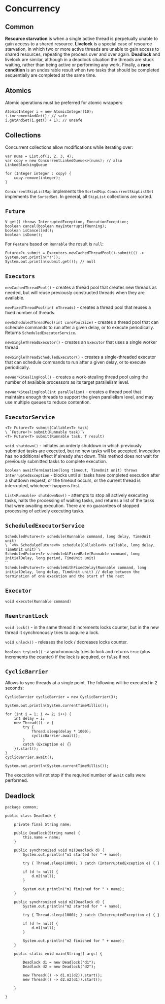 # Concurrency

## Common

**Resource starvation** is when a single active thread is perpetually unable to gain access to a shared resource. **Livelock** is a special case of resource starvation, in which two or more active threads are unable to gain access to shared resources, repeating the process over and over again. **Deadlock** and livelock are similar, although in a deadlock situation the threads are stuck waiting, rather than being active or performing any work. Finally, a **race condition** is an undesirable result when two tasks that should be completed sequentially are completed at the same time.

## Atomics

Atomic operations must be preferred for atomic wrappers:

```
AtomicInteger i = new AtomicInteger(10);
i.incrementAndGet(); // safe
i.getAndSet(i.get() + 1); // unsafe
```

## Collections

Concurrent collections allow modifications while iterating over:

```
var nums = List.of(1, 2, 3, 4);
var copy = new ConcurrentLinkedQueue<>(nums); // also LinkedBlockingQueue

for (Integer integer : copy) {
    copy.remove(integer);
}
```

`ConcurrentSkipListMap` implements the `SortedMap`. `ConcurrentSkipListSet` implements the `SortedSet`. In general, all `SkipList` collections are sorted.

## `Future`

`V get() throws InterruptedException, ExecutionException;`\
`boolean cancel(boolean mayInterruptIfRunning);`\
`boolean isCancelled();`\
`boolean isDone();`

For `Feature` based on `Runnable` the result is `null`:

```
Future<?> submit = Executors.newCachedThreadPool().submit(() -> System.out.println("!"));
System.out.println(submit.get()); // null
```

## `Executors`

`newCachedThreadPool()` - creates a thread pool that creates new threads as needed, but will reuse previously constructed threads when they are available.

`newFixedThreadPool​(int nThreads)` - creates a thread pool that reuses a fixed number of threads.

`newScheduledThreadPool​(int corePoolSize)` - creates a thread pool that can schedule commands to run after a given delay, or to execute periodically. Returns `ScheduledExecutorService`.

`newSingleThreadExecutor()` - creates an `Executor` that uses a single worker thread.

`newSingleThreadScheduledExecutor()` - creates a single-threaded executor that can schedule commands to run after a given delay, or to execute periodically.

`newWorkStealingPool()` - creates a work-stealing thread pool using the number of available processors as its target parallelism level.

`newWorkStealingPool​(int parallelism)` - creates a thread pool that maintains enough threads to support the given parallelism level, and may use multiple queues to reduce contention.

## `ExecutorService`

`<T> Future<T> submit(Callable<T> task)`\
``\
`Future<?> submit(Runnable task)`\
``\
`<T> Future<T> submit(Runnable task, T result)`

`void shutdown()` - initiates an orderly shutdown in which previously submitted tasks are executed, but no new tasks will be accepted. Invocation has no additional effect if already shut down. This method does not wait for previously submitted tasks to complete execution.

`boolean awaitTermination(long timeout, TimeUnit unit) throws InterruptedException` - blocks until all tasks have completed execution after a shutdown request, or the timeout occurs, or the current thread is interrupted, whichever happens first.

`List<Runnable> shutdownNow()` - attempts to stop all actively executing tasks, halts the processing of waiting tasks, and returns a list of the tasks that were awaiting execution. There are no guarantees of stopped processing of actively executing tasks.

## `ScheduledExecutorService`

`ScheduledFuture<?> schedule​(Runnable command, long delay, TimeUnit unit)`\
``\
`<V> ScheduledFuture<V> schedule​(Callable<V> callable, long delay, TimeUnit unit)`\
``\
`ScheduledFuture<?> scheduleAtFixedRate​(Runnable command, long initialDelay, long period, TimeUnit unit)`\
``\
`ScheduledFuture<?> scheduleWithFixedDelay​(Runnable command, long initialDelay, long delay, TimeUnit unit) // delay between the termination of one execution and the start of the next`

## `Executor`

`void execute(Runnable command)`

## `ReentrantLock`

`void lock()` - in the same thread it increments locks counter, but in the new thread it synchronously tries to acquire a lock.

`void unlock()` - releases the lock / decreases locks counter.

`boolean tryLock()` - asynchronously tries to lock and returns `true` (plus increments the counter) if the lock is acquired, or `false` if not.

## `CyclicBarrier`

Allows to sync threads at a single point. The following will be executed in 2 seconds:

```
CyclicBarrier cyclicBarrier = new CyclicBarrier(3);

System.out.println(System.currentTimeMillis());

for (int i = 1; i <= 2; i++) {
    int delay = i;
    new Thread(() -> {
        try {
            Thread.sleep(delay * 1000);
            cyclicBarrier.await();
        }
        catch (Exception e) {}
    }).start();
}
cyclicBarrier.await();

System.out.println(System.currentTimeMillis());
```

The execution will not stop if the required number of `await` calls were performed.

## Deadlock

```
package common;

public class Deadlock {

    private final String name;

    public Deadlock(String name) {
        this.name = name;
    }

    public synchronized void m1(Deadlock d) {
        System.out.println("m1 started for " + name);

        try { Thread.sleep(1000); } catch (InterruptedException e) { }

        if (d != null) {
            d.m2(null);
        }

        System.out.println("m1 finished for " + name);
    }

    public synchronized void m2(Deadlock d) {
        System.out.println("m2 started for " + name);

        try { Thread.sleep(1000); } catch (InterruptedException e) { }

        if (d != null) {
            d.m1(null);
        }

        System.out.println("m2 finished for " + name);
    }

    public static void main(String[] args) {

        Deadlock d1 = new Deadlock("d1");
        Deadlock d2 = new Deadlock("d2");

        new Thread(() -> d1.m1(d2)).start();
        new Thread(() -> d2.m2(d1)).start();

    }

}

```

